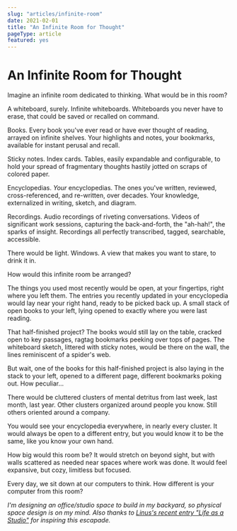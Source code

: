 ```yaml
---
slug: "articles/infinite-room"
date: 2021-02-01
title: "An Infinite Room for Thought"
pageType: article
featured: yes
---
```

# An Infinite Room for Thought
Imagine an infinite room dedicated to thinking. What would be in this room? 

A whiteboard, surely. Infinite whiteboards. Whiteboards you never have to erase, that could be saved or recalled on command. 

Books. Every book you've ever read or have ever thought of reading, arrayed on infinite shelves. Your highlights and notes, your bookmarks, available for instant perusal and recall.

Sticky notes. Index cards. Tables, easily expandable and configurable, to hold your spread of fragmentary thoughts hastily jotted on scraps of colored paper.

Encyclopedias. _Your_ encyclopedias. The ones you've written, reviewed, cross-referenced, and re-written, over decades. Your knowledge, externalized in writing, sketch, and diagram.

Recordings. Audio recordings of riveting conversations. Videos of significant work sessions, capturing the back-and-forth, the "ah-hah!", the sparks of insight. Recordings all perfectly transcribed, tagged, searchable, accessible.

There would be light. Windows. A view that makes you want to stare, to drink it in.

How would this infinite room be arranged?

The things you used most recently would be open, at your fingertips, right where you left them. The entries you recently updated in your encyclopedia would lay near your right hand, ready to be picked back up. A small stack of open books to your left, lying opened to exactly where you were last reading.

That half-finished project? The books would still lay on the table, cracked open to key passages, ragtag bookmarks peeking over tops of pages. The whiteboard sketch, littered with sticky notes, would be there on the wall, the lines reminiscent of a spider's web.

But wait, one of the books for this half-finished project is also laying in the stack to your left, opened to a different page, different bookmarks poking out. How peculiar...

There would be cluttered clusters of mental detritus from last week, last month, last year. Other clusters organized around people you know. Still others oriented around a company.

You would see your encyclopedia everywhere, in nearly every cluster. It would always be open to a different entry, but you would know it to be the same, like you know your own hand.

How big would this room be? It would stretch on beyond sight, but with walls scattered as needed near spaces where work was done. It would feel expansive, but cozy, limitless but focused.

Every day, we sit down at our computers to think. How different is your computer from this room?

_I'm designing an office/studio space to build in my backyard, so physical space design is on my mind. Also thanks to [Linus's recent entry "Life as a Studio"](https://linus.coffee/note/studio/) for inspiring this escapade._